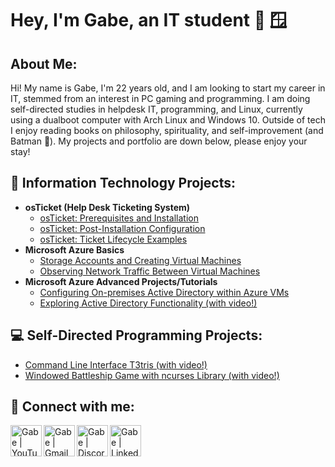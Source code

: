 <!-- Nice of you to drop by my source code! -->
<!-- Unfortunately there's not a whole lot here as opposed to something like my programming projects. -->
<h1> Hey, I'm Gabe, an IT student 🐧 🪟</h1> <!-- In order of preference haha. -->
<h2>About Me:</h2>

Hi! My name is Gabe, I'm 22 years old, and I am looking to start my career in IT, stemmed from an interest in PC gaming and programming. I am doing self-directed studies in helpdesk IT, programming, and Linux, currently using a dualboot computer with Arch Linux and Windows 10. Outside of tech I enjoy reading books on philosophy, spirituality, and self-improvement (and Batman 🦇). My projects and portfolio are down below, please enjoy your stay!

<h2>📩 Information Technology Projects:</h2> <!-- I personally don't like emojis but I do have to admit they add a nice bit of color and help differentiate the headers.-->
<!-- Everything above here is now done. 12/20/2024 -->

- <b>osTicket (Help Desk Ticketing System)</b>
  - [osTicket: Prerequisites and Installation](https://github.com/grrob015/osticket-setup)
  - [osTicket: Post-Installation Configuration](https://github.com/grrob015/osticket-settings)
  - [osTicket: Ticket Lifecycle Examples](https://github.com/grrob015/osticket-examples)
- <b>Microsoft Azure Basics</b>
  - [Storage Accounts and Creating Virtual Machines](https://github.com/grrob015/azure-basics)
  - [Observing Network Traffic Between Virtual Machines](https://github.com/grrob015/azure-basics-2)
- <b> Microsoft Azure Advanced Projects/Tutorials </b>
  - [Configuring On-premises Active Directory within Azure VMs](https://github.com/grrob015/active-directory-setup)
  - [Exploring Active Directory Functionality (with video!)](https://github.com/grrob015/active-directory-examples)

<!-- Everything below here is now done. 12/20/2024 -->
<h2>💻 Self-Directed Programming Projects:</h2> <!--The line break after this is apparently entirely necessary for formatting.-->

- [Command Line Interface T3tris (with video!)](https://github.com/grrob015/cli-t3tris)
- [Windowed Battleship Game with ncurses Library (with video!)](https://github.com/grrob015/ncurses-battleship)

<h2>🤝 Connect with me:</h2>

[<img align="left" alt="Gabe | YouTube" width="50px" src="https://upload.wikimedia.org/wikipedia/commons/e/ef/Youtube_logo.png" />][youtube]
[<img align="left" alt="Gabe | Gmail" width="50px" src="https://upload.wikimedia.org/wikipedia/commons/7/7e/Gmail_icon_%282020%29.svg" />][email]
[<img align="left" alt="Gabe | Discord" width="50px" src="https://upload.wikimedia.org/wikipedia/fr/thumb/4/4f/Discord_Logo_sans_texte.svg/1818px-Discord_Logo_sans_texte.svg.png" />][discord]
[<img align="left" alt="Gabe | LinkedIn" width="50px" src="https://upload.wikimedia.org/wikipedia/commons/thumb/8/81/LinkedIn_icon.svg/1024px-LinkedIn_icon.svg.png" />][discord]

<!-- Apparently these are like little variables, which is cool. -->
[youtube]: https://www.youtube.com/@grrob015
[email]: mailto:grrob510@gmail.com
[discord]: https://discordapp.com/users/1313573092257169519
[linkedin]: https://www.linkedin.com/in/gabriel-roberts-b43921344/
